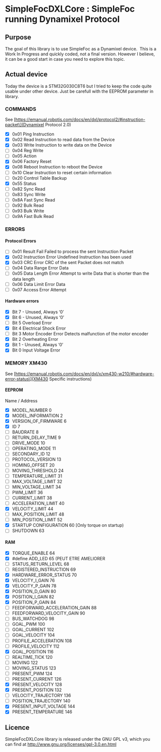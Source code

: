 # SimpleFocDXLCore : SimpleFoc running Dynamixel Protocol

## Purpose

The goal of this library is to use SimpleFoc as a Dynamixel device. 
This is a Work In Progress and quickly coded, not a final version. However I believe, it can be a good start in case you need to explore this topic.

## Actual device
Today the device is a STM32G030C8T6 but I tried to keep the code quite usable under other device. Just be carefull with the EEPROM parameter in library.

### COMMANDS

See \[https://emanual.robotis.com/docs/en/dxl/protocol2/#instruction-packet\](Dynamixel Protocol 2.0)

- [x] 0x01 Ping Instruction
- [x] 0x02 Read Instruction to read data from the Device
- [x] 0x03 Write Instruction to write data on the Device
- [ ] 0x04 Reg Write
- [ ] 0x05 Action
- [x] 0x06 Factory Reset
- [x] 0x08 Reboot Instruction to reboot the Device
- [ ] 0x10 Clear Instruction to reset certain information
- [ ] 0x20 Control Table Backup
- [x] 0x55 Status
- [ ] 0x82 Sync Read
- [ ] 0x83 Sync Write
- [ ] 0x8A Fast Sync Read
- [ ] 0x92 Bulk Read
- [ ] 0x93 Bulk Write
- [ ] 0x9A Fast Bulk Read

### ERRORS

#### Protocol Errors

- [ ] 0x01 Result Fail Failed to process the sent Instruction Packet
- [x] 0x02 Instruction Error Undefined Instruction has been used
- [x] 0x03 CRC Error CRC of the sent Packet does not match
- [ ] 0x04 Data Range Error Data
- [ ] 0x05 Data Length Error Attempt to write Data that is shorter than the data length
- [ ] 0x06 Data Limit Error Data
- [ ] 0x07 Access Error Attempt

#### Hardware errors

- [x] Bit 7 - Unused, Always ‘0’
- [x] Bit 6 - Unused, Always ‘0’
- [ ] Bit 5 Overload Error
- [x] Bit 4 Electrical Shock Error
- [ ] Bit 3 Motor Encoder Error Detects malfunction of the motor encoder
- [x] Bit 2 Overheating Error
- [x] Bit 1 - Unused, Always ‘0’
- [x] Bit 0 Input Voltage Error

### MEMORY XM430

See \[https://emanual.robotis.com/docs/en/dxl/x/xm430-w210/#hardware-error-status\](XM430 Specific instructions)

#### EEPROM

Name / Address

- [x] MODEL_NUMBER 0
- [x] MODEL_INFORMATION 2
- [x] VERSION\_OF\_FIRMWARE 6
- [x] ID 7
- [ ] BAUDRATE 8
- [ ] RETURN\_DELAY\_TIME 9
- [ ] DRIVE_MODE 10
- [ ] OPERATING_MODE 11
- [ ] SECONDARY_ID 12
- [ ] PROTOCOL_VERSION 13
- [ ] HOMING_OFFSET 20
- [ ] MOVING_THRESHOLD 24
- [ ] TEMPERATURE_LIMIT 31
- [ ] MAX\_VOLTAGE\_LIMIT 32
- [ ] MIN\_VOLTAGE\_LIMIT 34
- [ ] PWM_LIMIT 36
- [ ] CURRENT_LIMIT 38
- [ ] ACCELERATION_LIMIT 40
- [x] VELOCITY_LIMIT 44
- [ ] MAX\_POSITION\_LIMIT 48
- [ ] MIN\_POSITION\_LIMIT 52
- [x] STARTUP CONFIGURATION 60 \[Only torque on startup)
- [ ] SHUTDOWN 63

#### RAM

- [x] TORQUE_ENABLE 64
- [x] #define ADD_LED 65 (PEUT ETRE AMELIORER
- [ ] STATUS\_RETURN\_LEVEL 68
- [ ] REGISTERED_INSTRUCTION 69
- [x] HARDWARE\_ERROR\_STATUS 70
- [x] VELOCITY\_I\_GAIN 76
- [x] VELOCITY\_P\_GAIN 78
- [x] POSITION\_D\_GAIN 80
- [x] POSITION\_I\_GAIN 82
- [x] POSITION\_P\_GAIN 84
- [ ] FEEDFORWARD\_ACCELERATION\_GAIN 88
- [ ] FEEDFORWARD\_VELOCITY\_GAIN 90
- [ ] BUS_WATCHDOG 98
- [ ] GOAL_PWM 100
- [ ] GOAL_CURRENT 102
- [ ] GOAL_VELOCITY 104
- [ ] PROFILE_ACCELERATION 108
- [ ] PROFILE_VELOCITY 112
- [x] GOAL_POSITION 116
- [ ] REALTIME_TICK 120
- [ ] MOVING 122
- [ ] MOVING_STATUS 123
- [ ] PRESENT_PWM 124
- [ ] PRESENT_CURRENT 126
- [x] PRESENT_VELOCITY 128
- [x] PRESENT_POSITION 132
- [ ] VELOCITY_TRAJECTORY 136
- [ ] POSITION_TRAJECTORY 140
- [x] PRESENT\_INPUT\_VOLTAGE 144
- [x] PRESENT_TEMPERATURE 146

## Licence

SimpleFocDXLCore library is released under the GNU GPL v3, which you can find at http://www.gnu.org/licenses/gpl-3.0.en.html